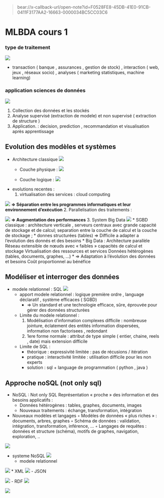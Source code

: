 > bear://x-callback-url/open-note?id=F0528FE8-45DB-41E0-91CB-0411F3177AA2-16663-0000034BC5CC03C6

# MLBDA cours 1
### type de traitement 
![](&&&SFLOCALFILEPATH&&&EA07C7ED-DBDB-4E0D-B045-9DD64526ED05.png)

* transaction ( banque , assurances , gestion de stock) , interaction ( web, jeux , réseaux socio)  , analyses ( marketing statistiques, machine learning)
### application sciences de données 
![](&&&SFLOCALFILEPATH&&&AC641C50-7B05-43EA-8E6B-8E162BBA5052.png)
1. Collection des données et les stockés
2. Analyse supervisé (extraction de modele) et non supervisé ( extraction de structure )
3. Application. : decision, prediction , recommandation et visualisation après  apprentissage

## Evolution des modèles et systèmes
* Architecture classique 
![](&&&SFLOCALFILEPATH&&&A0581E90-19FA-4D8B-9E99-87CA13616E19.png)
	* Couche physique : 
![](&&&SFLOCALFILEPATH&&&Screenshot%202022-09-14%20at%2016.32.02.png)

	* Couche logique :
![](&&&SFLOCALFILEPATH&&&86A5D880-436A-44AB-BB6A-4B5BAB4AA4D4.png)
* evolutions recentes : 
	1. virtualisation des services : cloud computing
	
![](&&&SFLOCALFILEPATH&&&5EAA3E0F-9F4B-4C15-9C93-70AA4E208213.png)
**=> Séparation entre les programmes informatiques et leur environnement d’exécution**
	2.  Parallelisation des traitements : 
	
![](&&&SFLOCALFILEPATH&&&CCB21AB7-E567-49B7-B987-EFD0B838A3F8.png)
**=> Augmentation des performances**
	3. System Big Data 
![](&&&SFLOCALFILEPATH&&&5DDF364B-6F08-49B6-BD74-F526ACB37C1F.png)
		* SGBD classique : architecture verticale , serveurs centraux avec grande capacité de stockage et de calcul; separation entre la couche de calcul et la couche de stockage ; 
			* donnes structurées (tables) => Difficile a adapter a l’evolution des 	donnés et des besoins 
		* Big Data : Architecture parallèle Réseau extensible de nœuds avec « faibles » capacités de calcul et stockage Virtualisation des ressources et services Données hétérogènes (tables, documents, graphes, …)
			* => Adaptation à l’évolution des données et besoins Coût 		proportionnel au bénéfice

## Modéliser et interroger des données
* modele relationnel : SQL
![](&&&SFLOCALFILEPATH&&&FAF937B8-B061-44FB-99B3-BAB8568EFFFF.png)
	* apport modele  relationnel : logique première ordre  , language déclaratif , système efficaces ( SGBD) 
		* ⇒ Un standard et une technologie efficace, sûre, éprouvée pour gérer des données structurées
	* Limite du modele relationnel : 
		1. Modélisation d’information complexes difficile : nombreuse jointure, éclatement  des entités information dispersées, information non factorisees , redondant
		2. 1ere forme normale : attribut de type simple  ( entier, chaine, reels , date)  mais extension difficile 
	- Limite de SQL :
		- théorique : expressivité limitée : pas de récusions / itération
		- pratique : interactivité limitée : utilisation difficile pour les non experts
		- solution : sql + language de programmation ( python , java ) 

## Approche noSQL (not only sql) 
* NoSQL : Not only SQL
Représentation « proche » des information et des besoins applicatifs :
	* Données hétérogènes : tables, graphes, documents, images
	* Nouveaux traitements : échange, transformation, intégration
* Nouveaux modèles et langages
◦ Modèles de données « plus riches » : documents, arbres, graphes
◦ Schéma de données : validation, intégration, transformation,
inférence, …
◦ Langages de requêtes : données et structure (schéma), motifs
de graphes, navigation, exploration, ..

![](&&&SFLOCALFILEPATH&&&991E29A3-33F4-40B7-990C-E02F82F02A15.png)
* systeme NoSQL 
![](&&&SFLOCALFILEPATH&&&5D2F972D-4F36-4F68-B354-D249BA8A80E2.png)
	*  modele relationnel
	
![](&&&SFLOCALFILEPATH&&&D4364004-B264-4D66-8526-BB6F5BEEE091.png)
	* XML 
![](&&&SFLOCALFILEPATH&&&61A85974-C0AD-43AB-AFB4-03D613370D76.png)
	- JSON 
	
![](&&&SFLOCALFILEPATH&&&A693F103-AC30-459A-8AAF-B90C5315C87A.png)
	- RDF 
![](&&&SFLOCALFILEPATH&&&3A1A0FDB-50E6-46A7-B881-F4F6BE7601F4.png)
		
![](&&&SFLOCALFILEPATH&&&A7256A01-2B3C-405E-8AC9-DB9190B90291.png)




	






